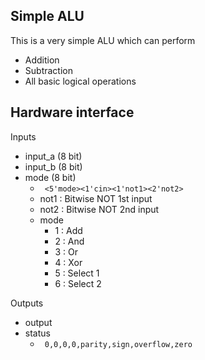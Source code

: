 ## Simple ALU

This is a very simple ALU which can perform
- Addition
- Subtraction
- All basic logical operations

## Hardware interface

Inputs
- input_a (8 bit)
- input_b (8 bit)
- mode (8 bit)
  - ``` <5'mode><1'cin><1'not1><2'not2>```
  - not1 : Bitwise NOT 1st input
  - not2 : Bitwise NOT 2nd input
  - mode
    - 1 : Add
    - 2 : And
    - 3 : Or
    - 4 : Xor
    - 5 : Select 1
    - 6 : Select 2

Outputs
- output
- status
    - ``` 0,0,0,0,parity,sign,overflow,zero```